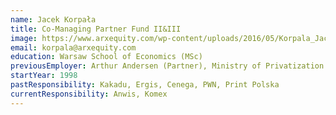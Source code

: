 ```yaml
---
name: Jacek Korpała
title: Co-Managing Partner Fund II&III
image: https://www.arxequity.com/wp-content/uploads/2016/05/Korpala_Jacek_mod-e1464295709996.jpg
email: korpala@arxequity.com
education: Warsaw School of Economics (MSc)
previousEmployer: Arthur Andersen (Partner), Ministry of Privatization
startYear: 1998
pastResponsibility: Kakadu, Ergis, Cenega, PWN, Print Polska
currentResponsibility: Anwis, Komex
---
```

